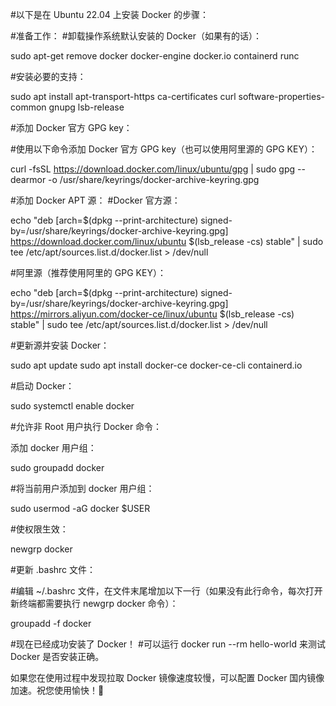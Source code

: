 #以下是在 Ubuntu 22.04 上安装 Docker 的步骤：

#准备工作：
#卸载操作系统默认安装的 Docker（如果有的话）：

sudo apt-get remove docker docker-engine docker.io containerd runc

#安装必要的支持：

sudo apt install apt-transport-https ca-certificates curl software-properties-common gnupg lsb-release

#添加 Docker 官方 GPG key：

#使用以下命令添加 Docker 官方 GPG key（也可以使用阿里源的 GPG KEY）：

curl -fsSL https://download.docker.com/linux/ubuntu/gpg | sudo gpg --dearmor -o /usr/share/keyrings/docker-archive-keyring.gpg

#添加 Docker APT 源：
#Docker 官方源：

echo "deb [arch=$(dpkg --print-architecture) signed-by=/usr/share/keyrings/docker-archive-keyring.gpg] https://download.docker.com/linux/ubuntu $(lsb_release -cs) stable" | sudo tee /etc/apt/sources.list.d/docker.list > /dev/null

#阿里源（推荐使用阿里的 GPG KEY）：

echo "deb [arch=$(dpkg --print-architecture) signed-by=/usr/share/keyrings/docker-archive-keyring.gpg] https://mirrors.aliyun.com/docker-ce/linux/ubuntu $(lsb_release -cs) stable" | sudo tee /etc/apt/sources.list.d/docker.list > /dev/null

#更新源并安装 Docker：

sudo apt update
sudo apt install docker-ce docker-ce-cli containerd.io

#启动 Docker：

sudo systemctl enable docker

#允许非 Root 用户执行 Docker 命令：

添加 docker 用户组：

sudo groupadd docker

#将当前用户添加到 docker 用户组：

sudo usermod -aG docker $USER

#使权限生效：

newgrp docker

#更新 .bashrc 文件：

#编辑 ~/.bashrc 文件，在文件末尾增加以下一行（如果没有此行命令，每次打开新终端都需要执行 newgrp docker 命令）：

groupadd -f docker

#现在已经成功安装了 Docker！
#可以运行 docker run --rm hello-world 来测试 Docker 是否安装正确。

如果您在使用过程中发现拉取 Docker 镜像速度较慢，可以配置 Docker 国内镜像加速。祝您使用愉快！🐳
